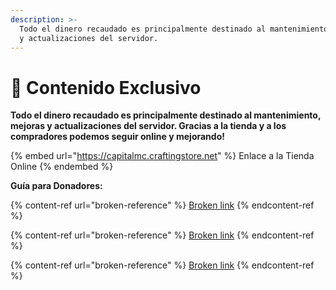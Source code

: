 ```yaml
---
description: >-
  Todo el dinero recaudado es principalmente destinado al mantenimiento, mejoras
  y actualizaciones del servidor.
---
```


# 🌟 Contenido Exclusivo

**Todo el dinero recaudado es principalmente destinado al mantenimiento, mejoras y actualizaciones del servidor. Gracias a la tienda y a los compradores podemos seguir online y mejorando!**

{% embed url="https://capitalmc.craftingstore.net" %}
Enlace a la Tienda Online
{% endembed %}

**Guía para Donadores:**

{% content-ref url="broken-reference" %}
[Broken link](broken-reference)
{% endcontent-ref %}

{% content-ref url="broken-reference" %}
[Broken link](broken-reference)
{% endcontent-ref %}

{% content-ref url="broken-reference" %}
[Broken link](broken-reference)
{% endcontent-ref %}
